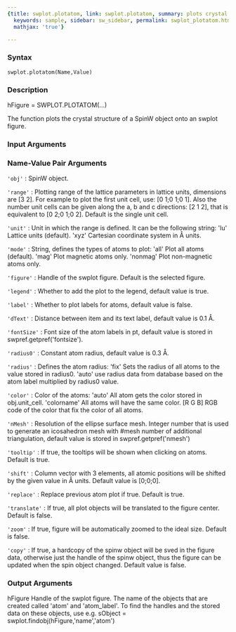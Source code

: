 ```yaml
---
{title: swplot.plotatom, link: swplot.plotatom, summary: plots crystal structure,
  keywords: sample, sidebar: sw_sidebar, permalink: swplot_plotatom.html, folder: swplot,
  mathjax: 'true'}

---
```


### Syntax

`swplot.plotatom(Name,Value)`

### Description

hFigure = SWPLOT.PLOTATOM(...)
 
The function plots the crystal structure of a SpinW object onto an swplot
figure.
 

### Input Arguments

### Name-Value Pair Arguments

`'obj'`
: SpinW object.

`'range'`
: Plotting range of the lattice parameters in lattice units,
  dimensions are [3 2]. For example to plot the first unit cell,
  use: [0 1;0 1;0 1]. Also the number unit cells can be given
  along the a, b and c directions: [2 1 2], that is equivalent to
  [0 2;0 1;0 2]. Default is the single unit cell.

`'unit'`
: Unit in which the range is defined. It can be the following
  string:
      'lu'        Lattice units (default).
      'xyz'       Cartesian coordinate system in Å units.

`'mode'`
: String, defines the types of atoms to plot:
      'all'       Plot all atoms (default).
      'mag'       Plot magnetic atoms only.
      'nonmag'    Plot non-magnetic atoms only.

`'figure'`
: Handle of the swplot figure. Default is the selected figure.

`'legend'`
: Whether to add the plot to the legend, default value is true.

`'label'`
: Whether to plot labels for atoms, default value is false.

`'dText'`
: Distance between item and its text label, default value is 0.1
  Å.

`'fontSize'`
: Font size of the atom labels in pt, default value is stored in
  swpref.getpref('fontsize').

`'radius0'`
: Constant atom radius, default value is 0.3 Å.

`'radius'`
: Defines the atom radius:
      'fix'       Sets the radius of all atoms to the value
                  stored in radius0.
      'auto'      use radius data from database based on the atom
                  label multiplied by radius0 value.

`'color'`
: Color of the atoms:
      'auto'      All atom gets the color stored in obj.unit_cell.
      'colorname' All atoms will have the same color.
      [R G B]     RGB code of the color that fix the color of all
                  atoms.

`'nMesh'`
: Resolution of the ellipse surface mesh. Integer number that is
  used to generate an icosahedron mesh with #mesh number of
  additional triangulation, default value is stored in
  swpref.getpref('nmesh')

`'tooltip'`
: If true, the tooltips will be shown when clicking on atoms.
  Default is true.

`'shift'`
: Column vector with 3 elements, all atomic positions will be
  shifted by the given value in Å units. Default value is
  [0;0;0].

`'replace'`
: Replace previous atom plot if true. Default is true.

`'translate'`
: If true, all plot objects will be translated to the figure
  center. Default is false.

`'zoom'`
: If true, figure will be automatically zoomed to the ideal size.
  Default is false.

`'copy'`
: If true, a hardcopy of the spinw object will be sved in the
  figure data, otherwise just the handle of the spinw object, 
  thus the figure can be updated when the spin object changed.
  Default value is false. 

### Output Arguments

hFigure           Handle of the swplot figure.
The name of the objects that are created called 'atom' and 'atom_label'.
To find the handles and the stored data on these objects, use e.g.
  sObject = swplot.findobj(hFigure,'name','atom')

